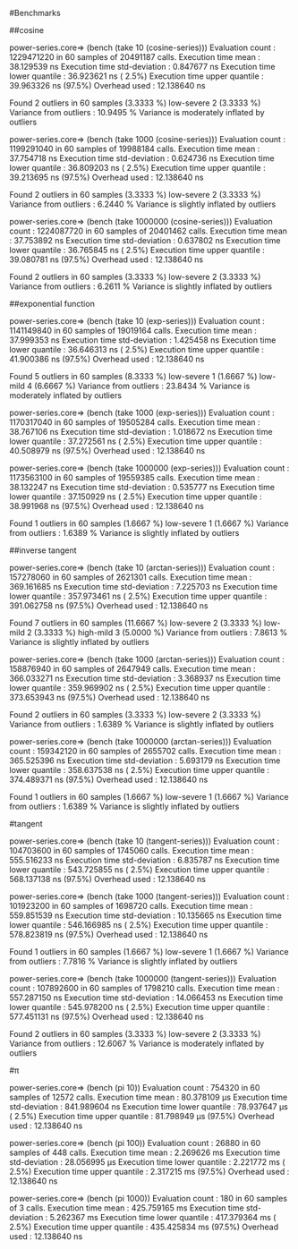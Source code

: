 #Benchmarks

##cosine

power-series.core=> (bench (take 10 (cosine-series)))
Evaluation count : 1229471220 in 60 samples of 20491187 calls.
             Execution time mean : 38.129539 ns
    Execution time std-deviation : 0.847677 ns
   Execution time lower quantile : 36.923621 ns ( 2.5%)
   Execution time upper quantile : 39.963326 ns (97.5%)
                   Overhead used : 12.138640 ns

Found 2 outliers in 60 samples (3.3333 %)
	low-severe	 2 (3.3333 %)
 Variance from outliers : 10.9495 % Variance is moderately inflated by outliers

power-series.core=> (bench (take 1000 (cosine-series)))
Evaluation count : 1199291040 in 60 samples of 19988184 calls.
             Execution time mean : 37.754718 ns
    Execution time std-deviation : 0.624736 ns
   Execution time lower quantile : 36.809203 ns ( 2.5%)
   Execution time upper quantile : 39.213695 ns (97.5%)
                   Overhead used : 12.138640 ns

Found 2 outliers in 60 samples (3.3333 %)
	low-severe	 2 (3.3333 %)
 Variance from outliers : 6.2440 % Variance is slightly inflated by outliers

power-series.core=> (bench (take 1000000 (cosine-series)))
Evaluation count : 1224087720 in 60 samples of 20401462 calls.
             Execution time mean : 37.753892 ns
    Execution time std-deviation : 0.637802 ns
   Execution time lower quantile : 36.765845 ns ( 2.5%)
   Execution time upper quantile : 39.080781 ns (97.5%)
                   Overhead used : 12.138640 ns

Found 2 outliers in 60 samples (3.3333 %)
	low-severe	 2 (3.3333 %)
 Variance from outliers : 6.2611 % Variance is slightly inflated by outliers
 

##exponential function

power-series.core=> (bench (take 10 (exp-series)))
Evaluation count : 1141149840 in 60 samples of 19019164 calls.
             Execution time mean : 37.999353 ns
    Execution time std-deviation : 1.425458 ns
   Execution time lower quantile : 36.646313 ns ( 2.5%)
   Execution time upper quantile : 41.900386 ns (97.5%)
                   Overhead used : 12.138640 ns

Found 5 outliers in 60 samples (8.3333 %)
	low-severe	 1 (1.6667 %)
	low-mild	 4 (6.6667 %)
 Variance from outliers : 23.8434 % Variance is moderately inflated by outliers

power-series.core=> (bench (take 1000 (exp-series)))
Evaluation count : 1170317040 in 60 samples of 19505284 calls.
             Execution time mean : 38.767106 ns
    Execution time std-deviation : 1.018672 ns
   Execution time lower quantile : 37.272561 ns ( 2.5%)
   Execution time upper quantile : 40.508979 ns (97.5%)
                   Overhead used : 12.138640 ns

power-series.core=> (bench (take 1000000 (exp-series)))
Evaluation count : 1173563100 in 60 samples of 19559385 calls.
             Execution time mean : 38.132247 ns
    Execution time std-deviation : 0.535777 ns
   Execution time lower quantile : 37.150929 ns ( 2.5%)
   Execution time upper quantile : 38.991968 ns (97.5%)
                   Overhead used : 12.138640 ns

Found 1 outliers in 60 samples (1.6667 %)
	low-severe	 1 (1.6667 %)
 Variance from outliers : 1.6389 % Variance is slightly inflated by outliers


##inverse tangent

power-series.core=> (bench (take 10 (arctan-series)))
Evaluation count : 157278060 in 60 samples of 2621301 calls.
             Execution time mean : 369.161685 ns
    Execution time std-deviation : 7.225703 ns
   Execution time lower quantile : 357.973461 ns ( 2.5%)
   Execution time upper quantile : 391.062758 ns (97.5%)
                   Overhead used : 12.138640 ns

Found 7 outliers in 60 samples (11.6667 %)
	low-severe	 2 (3.3333 %)
	low-mild	 2 (3.3333 %)
	high-mild	 3 (5.0000 %)
 Variance from outliers : 7.8613 % Variance is slightly inflated by outliers

power-series.core=> (bench (take 1000 (arctan-series)))
Evaluation count : 158876940 in 60 samples of 2647949 calls.
             Execution time mean : 366.033271 ns
    Execution time std-deviation : 3.368937 ns
   Execution time lower quantile : 359.969902 ns ( 2.5%)
   Execution time upper quantile : 373.653943 ns (97.5%)
                   Overhead used : 12.138640 ns

Found 2 outliers in 60 samples (3.3333 %)
	low-severe	 2 (3.3333 %)
 Variance from outliers : 1.6389 % Variance is slightly inflated by outliers

power-series.core=> (bench (take 1000000 (arctan-series)))
Evaluation count : 159342120 in 60 samples of 2655702 calls.
             Execution time mean : 365.525396 ns
    Execution time std-deviation : 5.693179 ns
   Execution time lower quantile : 358.637538 ns ( 2.5%)
   Execution time upper quantile : 374.489371 ns (97.5%)
                   Overhead used : 12.138640 ns

Found 1 outliers in 60 samples (1.6667 %)
	low-severe	 1 (1.6667 %)
 Variance from outliers : 1.6389 % Variance is slightly inflated by outliers


#tangent

power-series.core=> (bench (take 10 (tangent-series)))
Evaluation count : 104703600 in 60 samples of 1745060 calls.
             Execution time mean : 555.516233 ns
    Execution time std-deviation : 6.835787 ns
   Execution time lower quantile : 543.725855 ns ( 2.5%)
   Execution time upper quantile : 568.137138 ns (97.5%)
                   Overhead used : 12.138640 ns
		   
power-series.core=>  (bench (take 1000 (tangent-series)))
Evaluation count : 101923200 in 60 samples of 1698720 calls.
             Execution time mean : 559.851539 ns
    Execution time std-deviation : 10.135665 ns
   Execution time lower quantile : 546.166985 ns ( 2.5%)
   Execution time upper quantile : 578.823819 ns (97.5%)
                   Overhead used : 12.138640 ns

Found 1 outliers in 60 samples (1.6667 %)
	low-severe	 1 (1.6667 %)
 Variance from outliers : 7.7816 % Variance is slightly inflated by outliers

power-series.core=> (bench (take 1000000 (tangent-series)))
Evaluation count : 107892600 in 60 samples of 1798210 calls.
             Execution time mean : 557.287150 ns
    Execution time std-deviation : 14.066453 ns
   Execution time lower quantile : 545.978200 ns ( 2.5%)
   Execution time upper quantile : 577.451131 ns (97.5%)
                   Overhead used : 12.138640 ns

Found 2 outliers in 60 samples (3.3333 %)
	low-severe	 2 (3.3333 %)
 Variance from outliers : 12.6067 % Variance is moderately inflated by outliers


#π

power-series.core=> (bench (pi 10))
Evaluation count : 754320 in 60 samples of 12572 calls.
             Execution time mean : 80.378109 µs
    Execution time std-deviation : 841.989604 ns
   Execution time lower quantile : 78.937647 µs ( 2.5%)
   Execution time upper quantile : 81.798949 µs (97.5%)
                   Overhead used : 12.138640 ns

power-series.core=> (bench (pi 100))
Evaluation count : 26880 in 60 samples of 448 calls.
             Execution time mean : 2.269626 ms
    Execution time std-deviation : 28.056995 µs
   Execution time lower quantile : 2.221772 ms ( 2.5%)
   Execution time upper quantile : 2.317215 ms (97.5%)
                   Overhead used : 12.138640 ns

power-series.core=> (bench (pi 1000))
Evaluation count : 180 in 60 samples of 3 calls.
             Execution time mean : 425.759165 ms
    Execution time std-deviation : 5.262367 ms
   Execution time lower quantile : 417.379364 ms ( 2.5%)
   Execution time upper quantile : 435.425834 ms (97.5%)
                   Overhead used : 12.138640 ns
